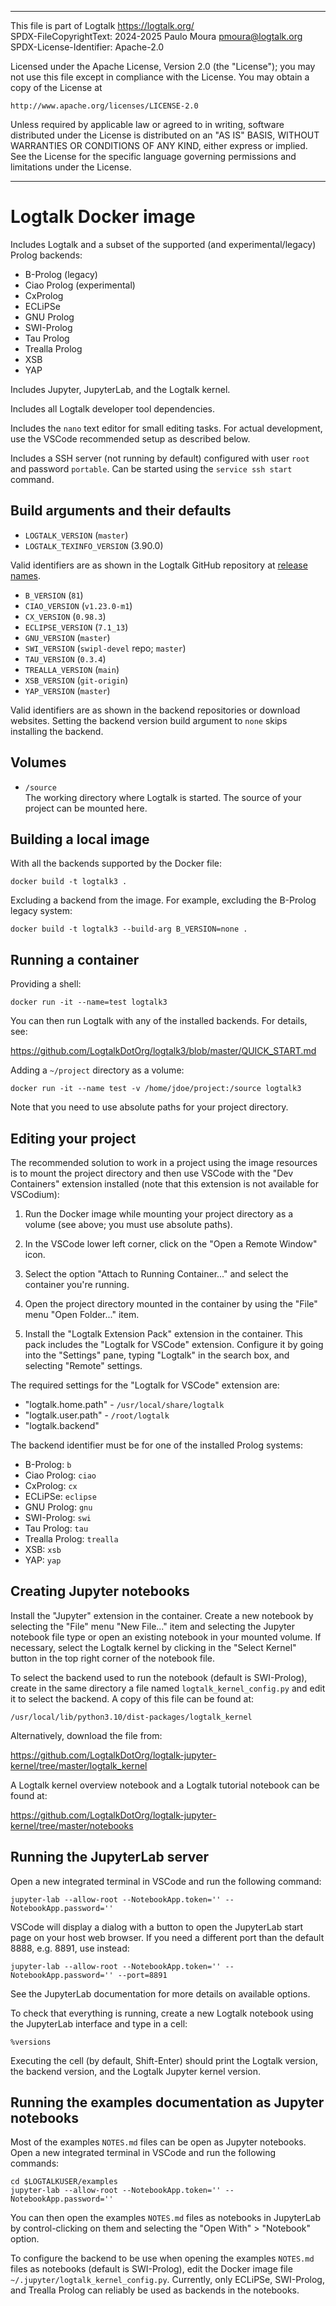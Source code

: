 ________________________________________________________________________

This file is part of Logtalk <https://logtalk.org/>  
SPDX-FileCopyrightText: 2024-2025 Paulo Moura <pmoura@logtalk.org>  
SPDX-License-Identifier: Apache-2.0

Licensed under the Apache License, Version 2.0 (the "License");
you may not use this file except in compliance with the License.
You may obtain a copy of the License at

    http://www.apache.org/licenses/LICENSE-2.0

Unless required by applicable law or agreed to in writing, software
distributed under the License is distributed on an "AS IS" BASIS,
WITHOUT WARRANTIES OR CONDITIONS OF ANY KIND, either express or implied.
See the License for the specific language governing permissions and
limitations under the License.
________________________________________________________________________


Logtalk Docker image
====================

Includes Logtalk and a subset of the supported (and experimental/legacy)
Prolog backends:

- B-Prolog (legacy)
- Ciao Prolog (experimental)
- CxProlog
- ECLiPSe
- GNU Prolog
- SWI-Prolog
- Tau Prolog
- Trealla Prolog
- XSB
- YAP

Includes Jupyter, JupyterLab, and the Logtalk kernel.

Includes all Logtalk developer tool dependencies. 

Includes the `nano` text editor for small editing tasks. For actual
development, use the VSCode recommended setup as described below.

Includes a SSH server (not running by default) configured with user `root`
and password `portable`. Can be started using the `service ssh start`
command.


Build arguments and their defaults
----------------------------------

* `LOGTALK_VERSION` (`master`)
* `LOGTALK_TEXINFO_VERSION` (3.90.0)

Valid identifiers are as shown in the Logtalk GitHub repository at
[release names](https://github.com/LogtalkDotOrg/logtalk3/releases).

* `B_VERSION` (`81`)
* `CIAO_VERSION` (`v1.23.0-m1`)
* `CX_VERSION` (`0.98.3`)
* `ECLIPSE_VERSION` (`7.1_13`)
* `GNU_VERSION` (`master`)
* `SWI_VERSION` (`swipl-devel` repo; `master`)
* `TAU_VERSION` (`0.3.4`)
* `TREALLA_VERSION` (`main`)
* `XSB_VERSION` (`git-origin`)
* `YAP_VERSION` (`master`)

Valid identifiers are as shown in the backend repositories or download
websites. Setting the backend version build argument to `none` skips
installing the backend.


Volumes
-------

* `/source`  
The working directory where Logtalk is started. The source of your project can
be mounted here.


Building a local image
----------------------

With all the backends supported by the Docker file:

	docker build -t logtalk3 .

Excluding a backend from the image. For example, excluding the B-Prolog legacy
system:

	docker build -t logtalk3 --build-arg B_VERSION=none .


Running a container
-------------------

Providing a shell:

	docker run -it --name=test logtalk3

You can then run Logtalk with any of the installed backends. For details, see:

https://github.com/LogtalkDotOrg/logtalk3/blob/master/QUICK_START.md

Adding a `~/project` directory as a volume:

	docker run -it --name test -v /home/jdoe/project:/source logtalk3

Note that you need to use absolute paths for your project directory.


Editing your project
--------------------

The recommended solution to work in a project using the image resources is
to mount the project directory and then use VSCode with the "Dev Containers"
extension installed (note that this extension is not available for VSCodium):

1. Run the Docker image while mounting your project directory as a volume
(see above; you must use absolute paths).

2. In the VSCode lower left corner, click on the "Open a Remote Window" icon.

3. Select the option "Attach to Running Container..." and select the container
you're running.

4. Open the project directory mounted in the container by using the "File" menu
"Open Folder..." item.

5. Install the "Logtalk Extension Pack" extension in the container. This pack
includes the "Logtalk for VSCode" extension. Configure it by going into the
"Settings" pane, typing "Logtalk" in the search box, and selecting "Remote"
settings.

The required settings for the "Logtalk for VSCode" extension are:

- "logtalk.home.path" - `/usr/local/share/logtalk`
- "logtalk.user.path" - `/root/logtalk`
- "logtalk.backend"

The backend identifier must be for one of the installed Prolog systems:

- B-Prolog: `b`
- Ciao Prolog: `ciao`
- CxProlog: `cx`
- ECLiPSe: `eclipse`
- GNU Prolog: `gnu`
- SWI-Prolog: `swi`
- Tau Prolog: `tau`
- Trealla Prolog: `trealla`
- XSB: `xsb`
- YAP: `yap`


Creating Jupyter notebooks
--------------------------

Install the "Jupyter" extension in the container. Create a new notebook by
selecting the "File" menu "New File..." item and selecting the Jupyter
notebook file type or open an existing notebook in your mounted volume.
If necessary, select the Logtalk kernel by clicking in the "Select Kernel"
button in the top right corner of the notebook file.

To select the backend used to run the notebook (default is SWI-Prolog),
create in the same directory a file named `logtalk_kernel_config.py` and
edit it to select the backend. A copy of this file can be found at:

	/usr/local/lib/python3.10/dist-packages/logtalk_kernel

Alternatively, download the file from:

https://github.com/LogtalkDotOrg/logtalk-jupyter-kernel/tree/master/logtalk_kernel

A Logtalk kernel overview notebook and a Logtalk tutorial notebook can be
found at:

https://github.com/LogtalkDotOrg/logtalk-jupyter-kernel/tree/master/notebooks


Running the JupyterLab server
-----------------------------

Open a new integrated terminal in VSCode and run the following command:

	jupyter-lab --allow-root --NotebookApp.token='' --NotebookApp.password=''

VSCode will display a dialog with a button to open the JupyterLab start page
on your host web browser. If you need a different port than the default 8888,
e.g. 8891, use instead:

	jupyter-lab --allow-root --NotebookApp.token='' --NotebookApp.password='' --port=8891

See the JupyterLab documentation for more details on available options.

To check that everything is running, create a new Logtalk notebook using the
JupyterLab interface and type in a cell:

	%versions

Executing the cell (by default, Shift-Enter) should print the Logtalk version,
the backend version, and the Logtalk Jupyter kernel version.


Running the examples documentation as Jupyter notebooks
-------------------------------------------------------

Most of the examples `NOTES.md` files can be open as Jupyter notebooks.
Open a new integrated terminal in VSCode and run the following commands:

	cd $LOGTALKUSER/examples  
	jupyter-lab --allow-root --NotebookApp.token='' --NotebookApp.password=''

You can then open the examples `NOTES.md` files as notebooks in JupyterLab by
control-clicking on them and selecting the "Open With" > "Notebook" option.

To configure the backend to be use when opening the examples `NOTES.md`
files as notebooks (default is SWI-Prolog), edit the Docker image file
`~/.jupyter/logtalk_kernel_config.py`. Currently, only ECLiPSe, SWI-Prolog,
and Trealla Prolog can reliably be used as backends in the notebooks.
